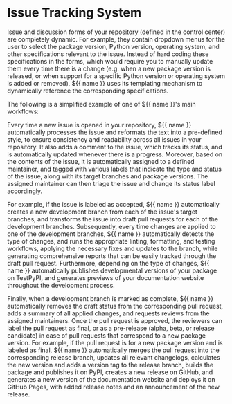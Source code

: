 # Issue Tracking System

Issue and discussion forms of your repository (defined in the control center) are completely dynamic.
For example, they contain dropdown menus for the user to select the package version, Python version,
operating system, and other specifications relevant to the issue.
Instead of hard coding these specifications in the forms, which would require you to manually
update them every time there is a change (e.g. when a new package version is released, or when support
for a specific Python version or operating system is added or removed),
${{ name }} uses its templating mechanism to dynamically reference the corresponding specifications.


The following is a simplified example of one of ${{ name }}'s main workflows:

Every time a new issue is opened in your repository, ${{ name }} automatically
processes the issue and reformats the text into a pre-defined style,
to ensure consistency and readability across all issues in your repository.
It also adds a comment to the issue, which tracks its status,
and is automatically updated whenever there is a progress.
Moreover, based on the contents of the issue, it is automatically assigned to a defined maintainer,
and tagged with various labels that indicate the type and status of the issue,
along with its target branches and package versions.
The assigned maintainer can then triage the issue and change its status label accordingly.

For example, if the issue is labeled as accepted,
${{ name }} automatically creates a new development branch from each of the issue's target branches,
and transforms the issue into draft pull requests for each of the development branches.
Subsequently, every time changes are applied to one of the development branches,
${{ name }} automatically detects the type of changes, and runs the appropriate linting,
formatting, and testing workflows, applying the necessary fixes and updates to the branch,
while generating comprehensive reports that can be easily tracked through the draft pull request.
Furthermore, depending on the type of changes,
${{ name }} automatically publishes developmental versions of your package on TestPyPI,
and generates previews of your documentation website throughout the development process.

Finally, when a development branch is marked as complete, ${{ name }} automatically
removes the draft status from the corresponding pull request,
adds a summary of all applied changes, and requests reviews from the assigned maintainers.
Once the pull request is approved, the reviewers can label the pull request as final,
or as a pre-release (alpha, beta, or release candidate)
in case of pull requests that correspond to a new package version.
For example, if the pull request is for a new package version and is labeled as final,
${{ name }} automatically merges the pull request into the corresponding release branch,
updates all relevant changelogs, calculates the new version and adds a version tag to the release branch,
builds the package and publishes it on PyPI, creates a new release on GitHub,
and generates a new version of the documentation website and deploys it on GitHub Pages,
with added release notes and an announcement of the new release.
